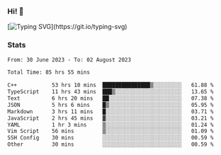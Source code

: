 ### Hi!  👋

[![Typing SVG](https://readme-typing-svg.herokuapp.com?font=Fira+Code&pause=1000&width=435&lines=Hello!+I'm+Texiwustion.)](https://git.io/typing-svg)

### Stats

<!--START_SECTION:waka-->

```txt
From: 30 June 2023 - To: 02 August 2023

Total Time: 85 hrs 55 mins

C++           53 hrs 10 mins  ███████████████▒░░░░░░░░░   61.88 %
TypeScript    11 hrs 43 mins  ███▒░░░░░░░░░░░░░░░░░░░░░   13.65 %
Text          6 hrs 20 mins   ██░░░░░░░░░░░░░░░░░░░░░░░   07.38 %
JSON          5 hrs 6 mins    █▒░░░░░░░░░░░░░░░░░░░░░░░   05.95 %
Markdown      3 hrs 11 mins   █░░░░░░░░░░░░░░░░░░░░░░░░   03.71 %
JavaScript    2 hrs 45 mins   ▓░░░░░░░░░░░░░░░░░░░░░░░░   03.21 %
YAML          1 hr 3 mins     ▒░░░░░░░░░░░░░░░░░░░░░░░░   01.24 %
Vim Script    56 mins         ▒░░░░░░░░░░░░░░░░░░░░░░░░   01.09 %
SSH Config    30 mins         ░░░░░░░░░░░░░░░░░░░░░░░░░   00.59 %
Other         30 mins         ░░░░░░░░░░░░░░░░░░░░░░░░░   00.59 %
```

<!--END_SECTION:waka-->
